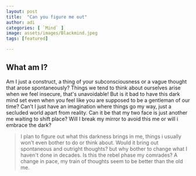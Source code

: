 ```yaml
---
layout: post
title:  "Can you figure me out"
author: adi
categories: [ `Mind` ]
image: assets/images/Blackmind.jpeg
tags: [featured]

---
```

<h2>What am I?</h2>

Am I just a construct, a thing of your subconsciousness or a vague thought that arose spontaneously?
Things we tend to think about ourselves arise when we feel insecure, that's unavoidable!
But is it bad to have this dark mind set even when you feel like you are supposed to be a gentleman of our time? Can’t I just have an imagination where things go my way, just a secluded world apart from reality. Can it be that my two face is just another me waiting to shift place? Will I break my mirror to avoid this me or will i embrace the dark?

>I plan to figure out what this darkness brings in me, things i usually won't even bother to do or think about. Would it bring out spontaneous and outright thoughts? but why bother to change what I haven't done in decades. Is this the rebel phase my comrades? A change in pace, my train of thoughts seem to be better than the old me.



